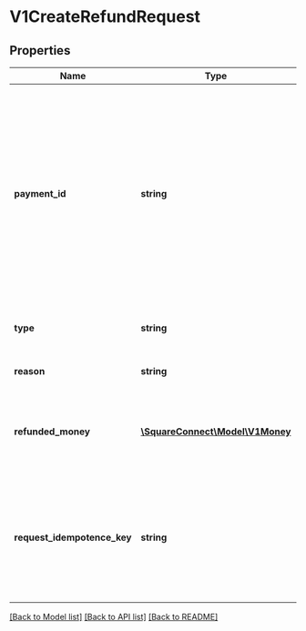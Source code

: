 # V1CreateRefundRequest

## Properties
Name | Type | Description | Notes
------------ | ------------- | ------------- | -------------
**payment_id** | **string** | The ID of the payment to refund. If you&#39;re creating a PARTIAL refund for a split tender payment, instead provide the id of the particular tender you want to refund. See Split Tender Payments for details. | 
**type** | **string** | TThe type of refund (FULL or PARTIAL). | 
**reason** | **string** | The reason for the refund. | 
**refunded_money** | [**\SquareConnect\Model\V1Money**](V1Money.md) | The amount of money to refund. Required only for PARTIAL refunds. | [optional] 
**request_idempotence_key** | **string** | An optional key to ensure idempotence if you issue the same PARTIAL refund request more than once. | [optional] 

[[Back to Model list]](../README.md#documentation-for-models) [[Back to API list]](../README.md#documentation-for-api-endpoints) [[Back to README]](../README.md)


